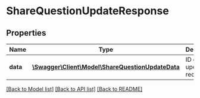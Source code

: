 # ShareQuestionUpdateResponse

## Properties
Name | Type | Description | Notes
------------ | ------------- | ------------- | -------------
**data** | [**\Swagger\Client\Model\ShareQuestionUpdateData**](ShareQuestionUpdateData.md) | ID of updated record | 

[[Back to Model list]](../README.md#documentation-for-models) [[Back to API list]](../README.md#documentation-for-api-endpoints) [[Back to README]](../README.md)


